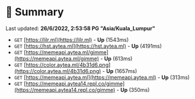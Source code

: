 # 📖 Summary
Last updated: **26/6/2022, 2:53:58 PG "Asia/Kuala_Lumpur"**

- `GET` [https://lilr.ml](https://lilr.ml) - **Up** (1543ms)
- `GET` [https://hst.aytea.ml](https://hst.aytea.ml) - **Up** (4191ms)
- `GET` [https://memeapi.aytea.ml/gimme](https://memeapi.aytea.ml/gimme) - **Up** (613ms)
- `GET` [https://color.aytea.ml/4b31d6.png](https://color.aytea.ml/4b31d6.png) - **Up** (1657ms)
- `GET` [https://memeapi.aytea.ml](https://memeapi.aytea.ml) - **Up** (313ms)
- `GET` [https://memeapi.aytea14.repl.co/gimme](https://memeapi.aytea14.repl.co/gimme) - **Up** (350ms)
